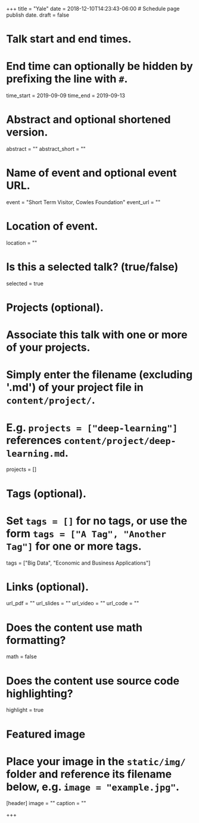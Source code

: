 +++
title = "Yale"
date = 2018-12-10T14:23:43-06:00  # Schedule page publish date.
draft = false

# Talk start and end times.
#   End time can optionally be hidden by prefixing the line with `#`.
time_start = 2019-09-09
time_end = 2019-09-13

# Abstract and optional shortened version.
abstract = ""
abstract_short = ""

# Name of event and optional event URL.
event = "Short Term Visitor, Cowles Foundation"
event_url = ""

# Location of event.
location = ""

# Is this a selected talk? (true/false)
selected = true

# Projects (optional).
#   Associate this talk with one or more of your projects.
#   Simply enter the filename (excluding '.md') of your project file in `content/project/`.
#   E.g. `projects = ["deep-learning"]` references `content/project/deep-learning.md`.
projects = []

# Tags (optional).
#   Set `tags = []` for no tags, or use the form `tags = ["A Tag", "Another Tag"]` for one or more tags.
tags = ["Big Data", "Economic and Business Applications"]

# Links (optional).
url_pdf = ""
url_slides = ""
url_video = ""
url_code = ""

# Does the content use math formatting?
math = false

# Does the content use source code highlighting?
highlight = true

# Featured image
# Place your image in the `static/img/` folder and reference its filename below, e.g. `image = "example.jpg"`.
[header]
image = ""
caption = ""

+++
